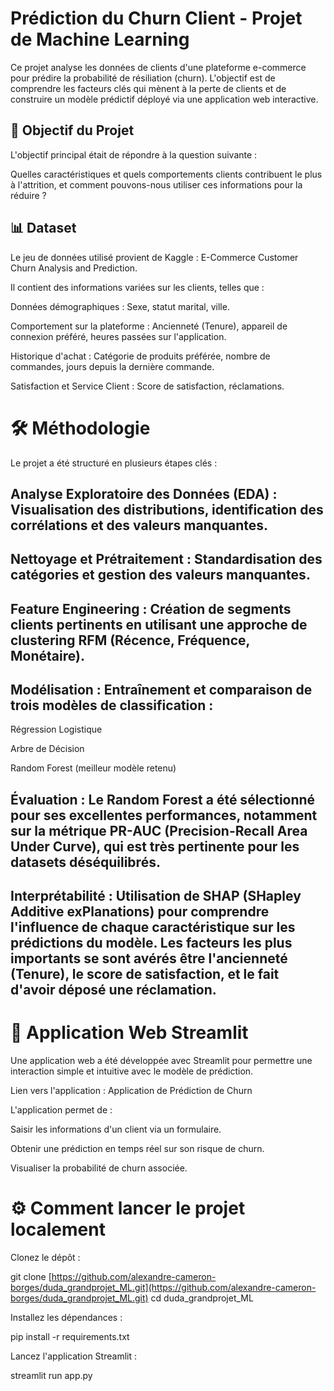 # Prédiction du Churn Client - Projet de Machine Learning
Ce projet analyse les données de clients d'une plateforme e-commerce pour prédire la probabilité de résiliation (churn). L'objectif est de comprendre les facteurs clés qui mènent à la perte de clients et de construire un modèle prédictif déployé via une application web interactive.

## 🎯 Objectif du Projet
L'objectif principal était de répondre à la question suivante :

Quelles caractéristiques et quels comportements clients contribuent le plus à l'attrition, et comment pouvons-nous utiliser ces informations pour la réduire ?

## 📊 Dataset
Le jeu de données utilisé provient de Kaggle : E-Commerce Customer Churn Analysis and Prediction.

Il contient des informations variées sur les clients, telles que :

Données démographiques : Sexe, statut marital, ville.

Comportement sur la plateforme : Ancienneté (Tenure), appareil de connexion préféré, heures passées sur l'application.

Historique d'achat : Catégorie de produits préférée, nombre de commandes, jours depuis la dernière commande.

Satisfaction et Service Client : Score de satisfaction, réclamations.

# 🛠️ Méthodologie
Le projet a été structuré en plusieurs étapes clés :

## Analyse Exploratoire des Données (EDA) : Visualisation des distributions, identification des corrélations et des valeurs manquantes.

## Nettoyage et Prétraitement : Standardisation des catégories et gestion des valeurs manquantes.

## Feature Engineering : Création de segments clients pertinents en utilisant une approche de clustering RFM (Récence, Fréquence, Monétaire).

## Modélisation : Entraînement et comparaison de trois modèles de classification :

Régression Logistique

Arbre de Décision

Random Forest (meilleur modèle retenu)

## Évaluation : Le Random Forest a été sélectionné pour ses excellentes performances, notamment sur la métrique PR-AUC (Precision-Recall Area Under Curve), qui est très pertinente pour les datasets déséquilibrés.

## Interprétabilité : Utilisation de SHAP (SHapley Additive exPlanations) pour comprendre l'influence de chaque caractéristique sur les prédictions du modèle. Les facteurs les plus importants se sont avérés être l'ancienneté (Tenure), le score de satisfaction, et le fait d'avoir déposé une réclamation.

# 🚀 Application Web Streamlit
Une application web a été développée avec Streamlit pour permettre une interaction simple et intuitive avec le modèle de prédiction.

Lien vers l'application : Application de Prédiction de Churn

L'application permet de :

Saisir les informations d'un client via un formulaire.

Obtenir une prédiction en temps réel sur son risque de churn.

Visualiser la probabilité de churn associée.

# ⚙️ Comment lancer le projet localement
Clonez le dépôt :

git clone [https://github.com/alexandre-cameron-borges/duda_grandprojet_ML.git](https://github.com/alexandre-cameron-borges/duda_grandprojet_ML.git)
cd duda_grandprojet_ML

Installez les dépendances :

pip install -r requirements.txt

Lancez l'application Streamlit :

streamlit run app.py
